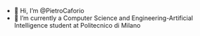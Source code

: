 - 👋 Hi, I’m @PietroCaforio
- 🌱 I’m currently a Computer Science and Engineering-Artificial Intelligence student at Politecnico di Milano

<!---
Pete2000/Pete2000 is a ✨ special ✨ repository because its `README.md` (this file) appears on your GitHub profile.
You can click the Preview link to take a look at your changes.
--->

